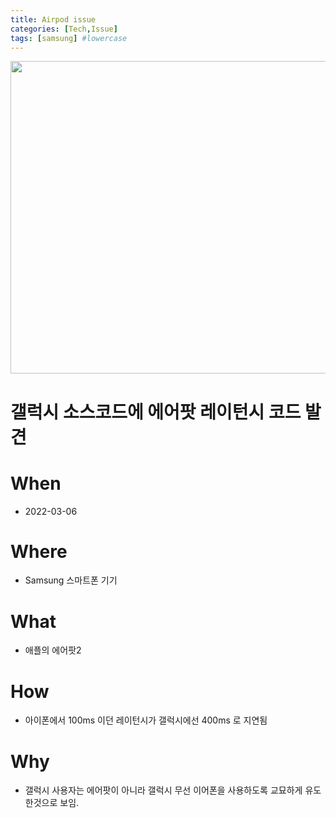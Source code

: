 ```yaml
---
title: Airpod issue
categories: [Tech,Issue]
tags: [samsung] #lowercase    
---
```


<img src="https://user-images.githubusercontent.com/37606666/156920633-eb80dff8-4010-4268-81c5-2fe58d9c6b69.png" width="800" height="500" >

# 갤럭시 소스코드에 에어팟 레이턴시 코드 발견

# When 
- 2022-03-06

# Where
- Samsung 스마트폰 기기 

# What
- 애플의 에어팟2

# How
- 아이폰에서 100ms 이던 레이턴시가 갤럭시에선 400ms 로 지연됨

# Why
- 갤럭시 사용자는 에어팟이 아니라 갤럭시 무선 이어폰을 사용하도록 교묘하게 유도한것으로 보임.
